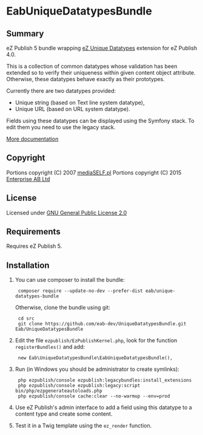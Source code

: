 EabUniqueDatatypesBundle
========================

Summary
-------
eZ Publish 5 bundle wrapping [eZ Unique Datatypes](http://projects.ez.no/ez_unique_datatypes)
extension for eZ Publish 4.0.

This is a collection of common datatypes whose validation has been extended
so to verify their uniqueness within given content object attribute. Otherwise,
these datatypes behave exactly as their prototypes.

Currently there are two datatypes provided:

* Unique string (based on Text line system datatype),
* Unique URL (based on URL system datatype).

Fields using these datatypes can be displayed using the Symfony stack. To edit
them you need to use the legacy stack.

[More documentation](ezpublish_legacy/ezuniquedatatypes/doc/readme.txt)

Copyright
---------
Portions copyright (C) 2007 [mediaSELF.pl](http://www.mediaself.pl/)
Portions copyright (C) 2015 [Enterprise AB Ltd](http://eab.uk/)

License
-------
Licensed under [GNU General Public License 2.0](http://www.gnu.org/licenses/gpl-2.0.html)

Requirements
------------
Requires eZ Publish 5.

Installation
------------

1. You can use composer to install the bundle:

        composer require --update-no-dev --prefer-dist eab/unique-datatypes-bundle

   Otherwise, clone the bundle using git:

        cd src
        git clone https://github.com/eab-dev/UniqueDatatypesBundle.git Eab/UniqueDatatypesBundle

2. Edit the file `ezpublish/EzPublishKernel.php`, look for the function `registerBundles()` and add:

        new Eab\UniqueDatatypesBundle\EabUniqueDatatypesBundle(),

3. Run (in Windows you should be administrator to create symlinks):

        php ezpublish/console ezpublish:legacybundles:install_extensions
        php ezpublish/console ezpublish:legacy:script bin/php/ezpgenerateautoloads.php
        php ezpublish/console cache:clear --no-warmup --env=prod

4. Use eZ Publish's admin interface to add a field using this datatype to a content type and create some content.

5. Test it in a Twig template using the `ez_render` function.
